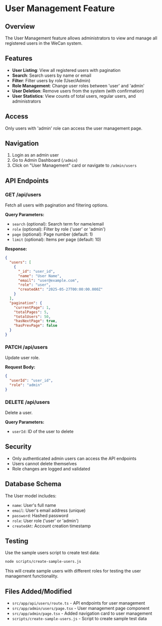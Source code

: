 # User Management Feature

## Overview
The User Management feature allows administrators to view and manage all registered users in the WeCan system.

## Features
- **User Listing**: View all registered users with pagination
- **Search**: Search users by name or email
- **Filter**: Filter users by role (User/Admin)
- **Role Management**: Change user roles between 'user' and 'admin'
- **User Deletion**: Remove users from the system (with confirmation)
- **User Statistics**: View counts of total users, regular users, and administrators

## Access
Only users with 'admin' role can access the user management page.

## Navigation
1. Login as an admin user
2. Go to Admin Dashboard (`/admin`)
3. Click on "User Management" card or navigate to `/admin/users`

## API Endpoints

### GET /api/users
Fetch all users with pagination and filtering options.

**Query Parameters:**
- `search` (optional): Search term for name/email
- `role` (optional): Filter by role ('user' or 'admin')
- `page` (optional): Page number (default: 1)
- `limit` (optional): Items per page (default: 10)

**Response:**
```json
{
  "users": [
    {
      "_id": "user_id",
      "name": "User Name",
      "email": "user@example.com",
      "role": "user",
      "createdAt": "2025-05-27T00:00:00.000Z"
    }
  ],
  "pagination": {
    "currentPage": 1,
    "totalPages": 5,
    "totalUsers": 50,
    "hasNextPage": true,
    "hasPrevPage": false
  }
}
```

### PATCH /api/users
Update user role.

**Request Body:**
```json
{
  "userId": "user_id",
  "role": "admin"
}
```

### DELETE /api/users
Delete a user.

**Query Parameters:**
- `userId`: ID of the user to delete

## Security
- Only authenticated admin users can access the API endpoints
- Users cannot delete themselves
- Role changes are logged and validated

## Database Schema
The User model includes:
- `name`: User's full name
- `email`: User's email address (unique)
- `password`: Hashed password
- `role`: User role ('user' or 'admin')
- `createdAt`: Account creation timestamp

## Testing
Use the sample users script to create test data:
```bash
node scripts/create-sample-users.js
```

This will create sample users with different roles for testing the user management functionality.

## Files Added/Modified
- `src/app/api/users/route.ts` - API endpoints for user management
- `src/app/admin/users/page.tsx` - User management page component
- `src/app/admin/page.tsx` - Added navigation card to user management
- `scripts/create-sample-users.js` - Script to create sample test data
